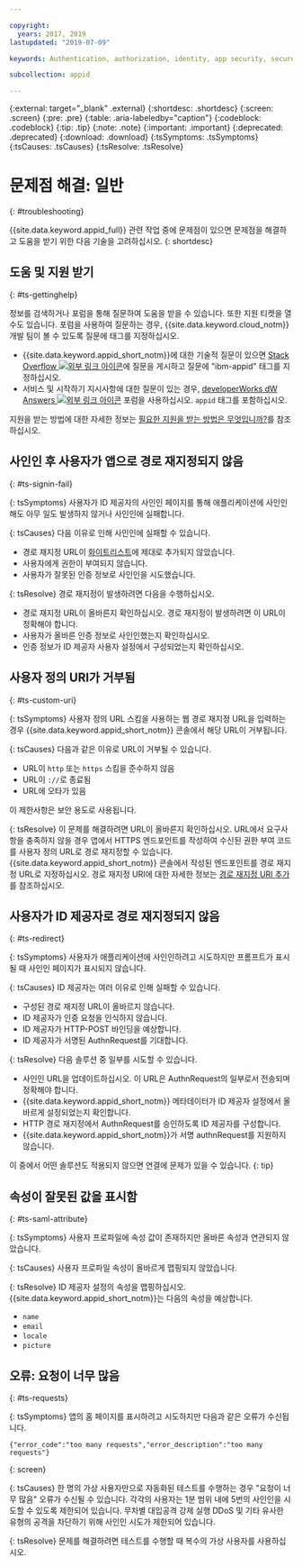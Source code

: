 ```yaml
---

copyright:
  years: 2017, 2019
lastupdated: "2019-07-09"

keywords: Authentication, authorization, identity, app security, secure, troubleshooting, help, support, requests, uri

subcollection: appid

---
```


{:external: target="_blank" .external}
{:shortdesc: .shortdesc}
{:screen: .screen}
{:pre: .pre}
{:table: .aria-labeledby="caption"}
{:codeblock: .codeblock}
{:tip: .tip}
{:note: .note}
{:important: .important}
{:deprecated: .deprecated}
{:download: .download}
{:tsSymptoms: .tsSymptoms}
{:tsCauses: .tsCauses}
{:tsResolve: .tsResolve}

# 문제점 해결: 일반
{: #troubleshooting}

{{site.data.keyword.appid_full}} 관련 작업 중에 문제점이 있으면 문제점을 해결하고 도움을 받기 위한 다음 기술을 고려하십시오.
{: shortdesc}

## 도움 및 지원 받기
{: #ts-gettinghelp}

정보를 검색하거나 포럼을 통해 질문하여 도움을 받을 수 있습니다. 또한 지원 티켓을 열 수도 있습니다. 포럼을 사용하여 질문하는 경우, {{site.data.keyword.cloud_notm}} 개발 팀이 볼 수 있도록 질문에 태그를 지정하십시오.
  * {{site.data.keyword.appid_short_notm}}에 대한 기술적 질문이 있으면 <a href="https://stackoverflow.com/" target="_blank">Stack Overflow <img src="../../icons/launch-glyph.svg" alt="외부 링크 아이콘"></a>에 질문을 게시하고 질문에 "ibm-appid" 태그를 지정하십시오.
  * 서비스 및 시작하기 지시사항에 대한 질문이 있는 경우, <a href="https://developer.ibm.com/" target="_blank"> developerWorks dW Answers <img src="../../icons/launch-glyph.svg" alt="외부 링크 아이콘"></a> 포럼을 사용하십시오. `appid` 태그를 포함하십시오.

지원을 받는 방법에 대한 자세한 정보는 [필요한 지원을 받는 방법은 무엇입니까?](/docs/get-support?topic=get-support-getting-customer-support#getting-customer-support)를 참조하십시오.


## 사인인 후 사용자가 앱으로 경로 재지정되지 않음
{: #ts-signin-fail}

{: tsSymptoms}
사용자가 ID 제공자의 사인인 페이지를 통해 애플리케이션에 사인인해도 아무 일도 발생하지 않거나 사인인에 실패합니다.

{: tsCauses}
다음 이유로 인해 사인인에 실패할 수 있습니다.

* 경로 재지정 URL이 [화이트리스트](/docs/services/appid?topic=appid-faq#faq-redirect)에 제대로 추가되지 않았습니다.
* 사용자에게 권한이 부여되지 않습니다.
* 사용자가 잘못된 인증 정보로 사인인을 시도했습니다.

{: tsResolve}
경로 재지정이 발생하려면 다음을 수행하십시오.

* 경로 재지정 URL이 올바른지 확인하십시오. 경로 재지정이 발생하려면 이 URL이 정확해야 합니다.
* 사용자가 올바른 인증 정보로 사인인했는지 확인하십시오.
* 인증 정보가 ID 제공자 사용자 설정에서 구성되었는지 확인하십시오.



## 사용자 정의 URI가 거부됨
{: #ts-custom-uri}

{: tsSymptoms}
사용자 정의 URL 스킴을 사용하는 웹 경로 재지정 URL을 입력하는 경우 {{site.data.keyword.appid_short_notm}} 콘솔에서 해당 URL이 거부됩니다.

{: tsCauses}
다음과 같은 이유로 URL이 거부될 수 있습니다.

* URL이 `http` 또는 `https` 스킴을 준수하지 않음
* URL이 `://`로 종료됨
* URL에 오타가 있음

이 제한사항은 보안 용도로 사용됩니다.

{: tsResolve}
이 문제를 해결하려면 URL이 올바른지 확인하십시오. URL에서 요구사항을 충족하지 않을 경우 앱에서 HTTPS 엔드포인트를 작성하여 수신된 권한 부여 코드를 사용자 정의 URL로 경로 재지정할 수 있습니다. {{site.data.keyword.appid_short_notm}} 콘솔에서 작성된 엔드포인트를 경로 재지정 URL로 지정하십시오. 경로 재지정 URI에 대한 자세한 정보는 [경로 재지정 URI 추가](/docs/services/appid?topic=appid-managing-idp#add-redirect-uri)를 참조하십시오.

## 사용자가 ID 제공자로 경로 재지정되지 않음
{: #ts-redirect}

{: tsSymptoms}
사용자가 애플리케이션에 사인인하려고 시도하지만 프롬프트가 표시될 때 사인인 페이지가 표시되지 않습니다.

{: tsCauses}
ID 제공자는 여러 이유로 인해 실패할 수 있습니다.

* 구성된 경로 재지정 URL이 올바르지 않습니다.
* ID 제공자가 인증 요청을 인식하지 않습니다.
* ID 제공자가 HTTP-POST 바인딩을 예상합니다.
* ID 제공자가 서명된 AuthnRequest를 기대합니다.

{: tsResolve}
다음 솔루션 중 일부를 시도할 수 있습니다.

* 사인인 URL을 업데이트하십시오. 이 URL은 AuthnRequest의 일부로서 전송되며 정확해야 합니다.
* {{site.data.keyword.appid_short_notm}} 메타데이터가 ID 제공자 설정에서 올바르게 설정되었는지 확인합니다.
* HTTP 경로 재지정에서 AuthnRequest를 승인하도록 ID 제공자를 구성합니다.
* {{site.data.keyword.appid_short_notm}}가 서명 authnRequest를 지원하지 않습니다.

이 중에서 어떤 솔루션도 적용되지 않으면 연결에 문제가 있을 수 있습니다.
{: tip}


## 속성이 잘못된 값을 표시함
{: #ts-saml-attribute}

{: tsSymptoms}
사용자 프로파일에 속성 값이 존재하지만 올바른 속성과 연관되지 않았습니다.

{: tsCauses}
사용자 프로파일 속성이 올바르게 맵핑되지 않았습니다.

{: tsResolve}
ID 제공자 설정의 속성을 맵핑하십시오. {{site.data.keyword.appid_short_notm}}는 다음의 속성을 예상합니다.
* `name`
* `email`
* `locale`
* `picture`



## 오류: 요청이 너무 많음
{: #ts-requests}

{: tsSymptoms}
앱의 홈 페이지를 표시하려고 시도하지만 다음과 같은 오류가 수신됩니다.

```
{"error_code":"too many requests","error_description":"too many requests"}
```
{: screen}

{: tsCauses}
한 명의 가상 사용자만으로 자동화된 테스트를 수행하는 경우 "요청이 너무 많음" 오류가 수신될 수 있습니다. 각각의 사용자는 1분 범위 내에 5번의 사인인을 시도할 수 있도록 제한되어 있습니다. 무차별 대입공격 강제 실행 DDoS 및 기타 유사한 유형의 공격을 차단하기 위해 사인인 시도가 제한되어 있습니다.

{: tsResolve}
문제를 해결하려면 테스트를 수행할 때 복수의 가상 사용자를 사용하십시오.
</br>

